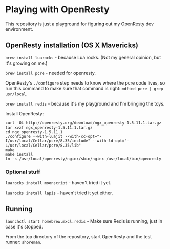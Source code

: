 # Playing with OpenResty

This repository is just a playground for figuring out my OpenResty dev environment.

## OpenResty installation (OS X Mavericks)

`brew install luarocks` - because Lua rocks. (Not my general opinion, but it's growing on me.)

`brew install pcre` - needed for openresty.

OpenResty's `./configure` step needs to know where the pcre code lives, so run this command to make sure that command is right: `mdfind pcre | grep usr/local`.

`brew install redis` - because it's my playground and I'm bringing the toys.

Install OpenResty:

```
curl -OL http://openresty.org/download/ngx_openresty-1.5.11.1.tar.gz
tar xvzf ngx_openresty-1.5.11.1.tar.gz
cd ngx_openresty-1.5.11.1
./configure --with-luajit --with-cc-opt="-I/usr/local/Cellar/pcre/8.35/include" --with-ld-opt="-L/usr/local/Cellar/pcre/8.35/lib"
make
make install
ln -s /usr/local/openresty/nginx/sbin/nginx /usr/local/bin/openresty
```

### Optional stuff

`luarocks install moonscript` - haven't tried it yet.

`luarocks install lapis` - haven't tried it yet either.

## Running

`launchctl start homebrew.mxcl.redis` - Make sure Redis is running, just in case it's stopped.

From the top directory of the repository, start OpenResty and the test runner: `shoreman`.
